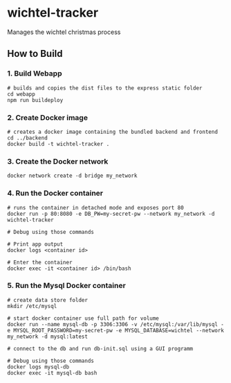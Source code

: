 # wichtel-tracker
Manages the wichtel christmas process

## How to Build

### 1. Build Webapp
```
# builds and copies the dist files to the express static folder
cd webapp
npm run buildeploy
```

### 2. Create Docker image
```
# creates a docker image containing the bundled backend and frontend
cd ../backend
docker build -t wichtel-tracker .
```

### 3. Create the Docker network
```
docker network create -d bridge my_network
```

### 4. Run the Docker container
```
# runs the container in detached mode and exposes port 80
docker run -p 80:8080 -e DB_PW=my-secret-pw --network my_network -d wichtel-tracker

# Debug using those commands

# Print app output
docker logs <container id>

# Enter the container
docker exec -it <container id> /bin/bash
```

### 5. Run the Mysql Docker container
```
# create data store folder
mkdir /etc/mysql
 
# start docker container use full path for volume
docker run --name mysql-db -p 3306:3306 -v /etc/mysql:/var/lib/mysql -e MYSQL_ROOT_PASSWORD=my-secret-pw -e MYSQL_DATABASE=wichtel --network my_network -d mysql:latest

# connect to the db and run db-init.sql using a GUI programm

# Debug using those commands
docker logs mysql-db
docker exec -it mysql-db bash

```
